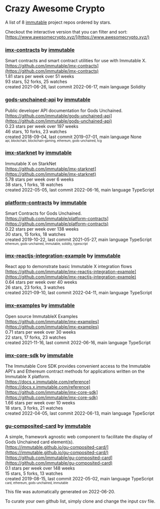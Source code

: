 # Crazy Awesome Crypto
A list of 8 [immutable](https://github.com/immutable) project repos ordered by stars.  

Checkout the interactive version that you can filter and sort: 
[https://www.awesomecrypto.xyz/](https://www.awesomecrypto.xyz/)  


### [imx-contracts](https://github.com/immutable/imx-contracts) by [immutable](https://github.com/immutable)  
Smart contracts and smart contract utilities for use with Immutable X.  
[https://github.com/immutable/imx-contracts](https://github.com/immutable/imx-contracts)  
1.81 stars per week over 51 weeks  
93 stars, 52 forks, 25 watches  
created 2021-06-26, last commit 2022-06-17, main language Solidity  


### [gods-unchained-api](https://github.com/immutable/gods-unchained-api) by [immutable](https://github.com/immutable)  
Public developer API documentation for Gods Unchained.   
[https://github.com/immutable/gods-unchained-api](https://github.com/immutable/gods-unchained-api)  
0.23 stars per week over 197 weeks  
46 stars, 10 forks, 23 watches  
created 2018-09-04, last commit 2019-07-01, main language None  
<sub><sup>api, blockchain, blockchain-gaming, ethereum, gods-unchained, tcg</sup></sub>


### [imx-starknet](https://github.com/immutable/imx-starknet) by [immutable](https://github.com/immutable)  
Immutable X on StarkNet  
[https://github.com/immutable/imx-starknet](https://github.com/immutable/imx-starknet)  
5.78 stars per week over 6 weeks  
38 stars, 1 forks, 18 watches  
created 2022-05-05, last commit 2022-06-16, main language TypeScript  


### [platform-contracts](https://github.com/immutable/platform-contracts) by [immutable](https://github.com/immutable)  
Smart Contracts for Gods Unchained.   
[https://github.com/immutable/platform-contracts](https://github.com/immutable/platform-contracts)  
0.22 stars per week over 138 weeks  
30 stars, 15 forks, 18 watches  
created 2019-10-22, last commit 2021-05-27, main language TypeScript  
<sub><sup>ethereum, gods-unchained, immutable, solidity, typescript</sup></sub>


### [imx-reactjs-integration-example](https://github.com/immutable/imx-reactjs-integration-example) by [immutable](https://github.com/immutable)  
React app to demonstrate basic Immutable X integration flows  
[https://github.com/immutable/imx-reactjs-integration-example](https://github.com/immutable/imx-reactjs-integration-example)  
0.64 stars per week over 40 weeks  
26 stars, 23 forks, 3 watches  
created 2021-09-10, last commit 2022-04-11, main language TypeScript  


### [imx-examples](https://github.com/immutable/imx-examples) by [immutable](https://github.com/immutable)  
Open source ImmutableX Examples  
[https://github.com/immutable/imx-examples](https://github.com/immutable/imx-examples)  
0.71 stars per week over 30 weeks  
22 stars, 17 forks, 23 watches  
created 2021-11-16, last commit 2022-06-16, main language TypeScript  


### [imx-core-sdk](https://github.com/immutable/imx-core-sdk) by [immutable](https://github.com/immutable)  
The Immutable Core SDK provides convenient access to the Immutable API's and Ethereum contract methods for applications written on the Immutable X platform.  
[https://docs.x.immutable.com/reference](https://docs.x.immutable.com/reference)  
[https://github.com/immutable/imx-core-sdk](https://github.com/immutable/imx-core-sdk)  
1.66 stars per week over 10 weeks  
18 stars, 3 forks, 21 watches  
created 2022-04-05, last commit 2022-06-13, main language TypeScript  


### [gu-composited-card](https://github.com/immutable/gu-composited-card) by [immutable](https://github.com/immutable)  
A simple, framework agnostic web component to facilitate the display of Gods Unchained card element(s).  
[https://immutable.github.io/gu-composited-card/](https://immutable.github.io/gu-composited-card/)  
[https://github.com/immutable/gu-composited-card](https://github.com/immutable/gu-composited-card)  
0.1 stars per week over 148 weeks  
15 stars, 5 forks, 13 watches  
created 2019-08-15, last commit 2022-05-02, main language TypeScript  
<sub><sup>card, ethereum, gods-unchained, immutable</sup></sub>


This file was automatically generated on 2022-06-20.  

To curate your own github list, simply clone and change the input csv file.  